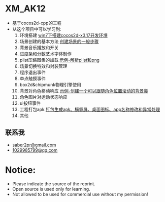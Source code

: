 # XM_AK12
* 基于cocos2d-cpp的工程
* 从这个项目中可以学习到:
  1. 环境搭建 [win7下搭建cocos2d-x3.17开发环境](https://blog.csdn.net/u011607490/article/details/80985409)
  2. 场景创建的基本方法 [创建场景的一般步骤](https://blog.csdn.net/u011607490/article/details/81072862)
  3. 背景音乐播放和开关
  4. 进度条和分数艺术字体制作
  5. plist压缩图集的加载 [示例-解析plist和png](https://blog.csdn.net/u011607490/article/details/81089995)
  6. 场景切换特效和封装管理
  7. 程序退出事件
  8. 单点触摸事件
  9. box2d&chipmunk物理引擎使用
  10. 背景对角色移动响应 [示例-创建一个可以跟随角色位置滚动的背景类](https://blog.csdn.net/u011607490/article/details/81143708)
  11. 角色图片对运动状态响应
  12. ui按钮事件
  13. 工程打包apk [打包生成apk、横竖屏、桌面图标、app名称修改和异常处理](https://blog.csdn.net/u011607490/article/details/81266629)
  14. 其他

## 联系我
* saber2pr@gmail.com
* 1029985799@qq.com

# Notice:
* Please indicate the source of the reprint.
* Open source is used only for learning.
* Not allowed to be used for commercial use without my permission!
